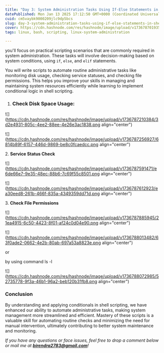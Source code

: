```yaml
---
title: "Day 3: System Administration Tasks Using If-Else Statements in Shell Scripting.🎯"
datePublished: Mon Jan 13 2025 17:12:50 GMT+0000 (Coordinated Universal Time)
cuid: cm5vaybk9000209jlc9dp5bcs
slug: day-3-system-administration-tasks-using-if-else-statements-in-shell-scripting
cover: https://cdn.hashnode.com/res/hashnode/image/upload/v1736787019351/78e134a1-ff9b-48b0-899d-e39b3dd90791.png
tags: linux, bash, scripting, linux-system-administration

---
```


you'll focus on practical scripting scenarios that are commonly required in system administration. These tasks will involve decision-making based on system conditions, using `if`, `else`, and `elif` statements.

You will write scripts to automate routine administrative tasks like monitoring disk usage, checking service statuses, and checking file permissions. This helps you improve your skills in managing and maintaining system resources efficiently while learning to implement conditional logic in shell scripting.

1. ### **Check Disk Space Usage:**
    

![](https://cdn.hashnode.com/res/hashnode/image/upload/v1736787210384/3d2e4931-805c-4ee2-88ee-4e26e3ac1838.png align="center")

![](https://cdn.hashnode.com/res/hashnode/image/upload/v1736787256927/6814b89f-6157-446d-9869-be8c0fcaedcc.png align="center")

2\. **Service Status Check**

![](https://cdn.hashnode.com/res/hashnode/image/upload/v1736787591471/e6de66e7-9e35-48ec-88b6-7c69f55c8501.png align="center")

![](https://cdn.hashnode.com/res/hashnode/image/upload/v1736787612923/ea30eed8-261b-466f-835a-4349359dd71d.png align="center")

3\. **Check File Permissions**

![](https://cdn.hashnode.com/res/hashnode/image/upload/v1736787885945/21ea4915-6c50-4423-8f01-af24c0d04e90.png align="center")

![](https://cdn.hashnode.com/res/hashnode/image/upload/v1736788013482/63f0ade2-0662-4e2b-80ab-697a53a8823e.png align="center")

or

by using command ls -l

![](https://cdn.hashnode.com/res/hashnode/image/upload/v1736788072985/52735778-9f3a-46b1-96a2-beb120b31fb8.png align="center")

### **Conclusion**

By understanding and applying conditionals in shell scripting, we have enhanced our ability to automate administrative tasks, making system management more streamlined and efficient. Mastery of these scripts is a valuable skill for automating routine checks and minimizing the need for manual intervention, ultimately contributing to better system maintenance and monitoring.

*If you have any questions or face issues, feel free to drop a comment below or mail me at* [***birendra2783@gmail.com***](mailto:birendra2783@gmail.com)*!*